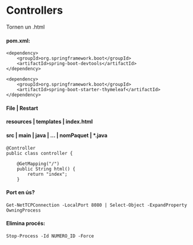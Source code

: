 # Controllers
Tornen un .html

#### pom.xml: 
```
<dependency>
    <groupId>org.springframework.boot</groupId>
    <artifactId>spring-boot-devtools</artifactId>
</dependency>

<dependency>
    <groupId>org.springframework.boot</groupId>
    <artifactId>spring-boot-starter-thymeleaf</artifactId>
</dependency>
```
#### File | Restart

#### resources | templates | index.html

#### src | main | java | ... | nomPaquet | *.java

```
@Controller
public class controller {

    @GetMapping("/")
    public String html() {
        return "index";
    }
```


#### Port en ús?
```
Get-NetTCPConnection -LocalPort 8080 | Select-Object -ExpandProperty OwningProcess
```

#### Elimina procés:
```
Stop-Process -Id NUMERO_ID -Force
```
